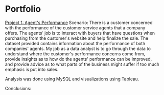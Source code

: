 # Portfolio
[Project 1: Agent's Performance](https://github.com/ElvisTorres/Agents_Performance)
Scenario: There is a customer concerned with the performance of the customer service agents that a company offers. 
The agents' job is to interact with buyers that have questions when purchasing from the customer's website and help finalize the sale. 
The dataset provided contains information about the performance of both companies' agents. 
My job as a data analyst is to go through the data to understand where the customer's performance concerns come from, 
  provide insights as to how do the agents' performance can be improved, 
  and provide advice as to what parts of the business might suffer if too much emphasis is put into sales.

Analysis was done using MySQL and visualizations using Tableau.

Conclusions:
